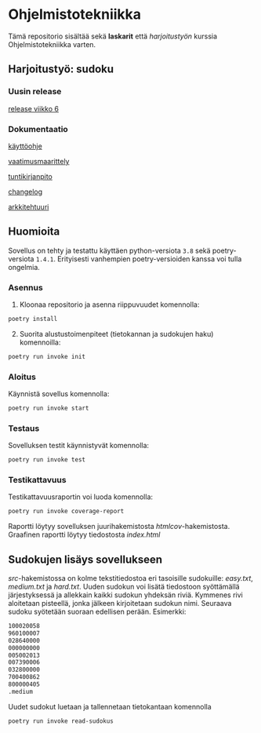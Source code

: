 # Ohjelmistotekniikka

Tämä repositorio sisältää sekä **laskarit** että *harjoitustyön* kurssia Ohjelmistotekniikka varten.

## Harjoitustyö: sudoku
### Uusin release
[release viikko 6](https://github.com/jnnhan/ot-sudoku/releases/tag/viikko6)

### Dokumentaatio
[käyttöohje](https://github.com/jnnhan/ot-sudoku/blob/main/dokumentaatio/kayttoohje.md)

[vaatimusmaarittely](https://github.com/jnnhan/ot-sudoku/blob/main/dokumentaatio/vaatimusmaarittely.md)

[tuntikirjanpito](https://github.com/jnnhan/ot-sudoku/blob/main/dokumentaatio/tuntikirjanpito.md)

[changelog](https://github.com/jnnhan/ot-sudoku/blob/main/dokumentaatio/changelog.md)

[arkkitehtuuri](https://github.com/jnnhan/ot-sudoku/blob/main/dokumentaatio/arkkitehtuuri.md)


## Huomioita
Sovellus on tehty ja testattu käyttäen python-versiota `3.8` sekä poetry-versiota `1.4.1`. Erityisesti vanhempien poetry-versioiden kanssa voi tulla ongelmia.
 
### Asennus
1. Kloonaa repositorio ja asenna riippuvuudet komennolla:

```bash
poetry install
```

2. Suorita alustustoimenpiteet (tietokannan ja sudokujen haku) komennoilla:

```bash
poetry run invoke init
```

### Aloitus
Käynnistä sovellus komennolla:

```bash
poetry run invoke start
```

### Testaus

Sovelluksen testit käynnistyvät komennolla:

```bash
poetry run invoke test
```

### Testikattavuus

Testikattavuusraportin voi luoda komennolla:

```bash
poetry run invoke coverage-report
```

Raportti löytyy sovelluksen juurihakemistosta *htmlcov*-hakemistosta. Graafinen raportti löytyy tiedostosta *index.html*



## Sudokujen lisäys sovellukseen
_src_-hakemistossa on kolme tekstitiedostoa eri tasoisille sudokuille: _easy.txt_, _medium.txt_ ja _hard.txt_. Uuden sudokun voi lisätä tiedostoon syöttämällä järjestyksessä ja allekkain kaikki sudokun yhdeksän riviä. Kymmenes rivi aloitetaan pisteellä, jonka jälkeen kirjoitetaan sudokun nimi. Seuraava sudoku syötetään suoraan edellisen perään.
Esimerkki:

```bash
100020058
960100007
028640000
000000000
005002013
007390006
032800000
700400862
800000405
.medium
```

Uudet sudokut luetaan ja tallennetaan tietokantaan komennolla
```bash
poetry run invoke read-sudokus
